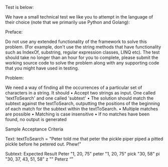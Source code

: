 Test is below:

 

We have a small technical test we like you to attempt in the language of their choice (note that we primarily use Python and Golang):

Preface:

Do not use any extended functionality of the framework to solve this problem. (For example, don't use the string methods that have functionality such as IndexOf, substring, regular expression classes, LINQ etc). The test should take no longer than an hour for you to complete, please submit the working source code to solve the problem along with any supporting code that you might have used in testing.

Problem:

We need a way of finding all the occurrences of a particular set of characters in a string. It should
• Accept two strings as input. One called 'textToSearch' and one called 'subtext'
• The solution should match the subtext against the textToSearch, outputting the positions of the beginning of each match for the subtext within the textToSearch.
• Multiple matches are possible
• Matching is case insensitive
• If no matches have been found, no output is generated

Sample Acceptance Criteria

Text:
textToSearch = "Peter told me that peter the pickle piper piped a pitted pickle before he petered out. Phew!"

Subtext: Expected Result
Peter "1, 20, 75"
peter "1, 20, 75"
pick "30, 58"
pi "30, 37, 43, 51, 58"
z "<No Output>"
Peterz “<No Output>”